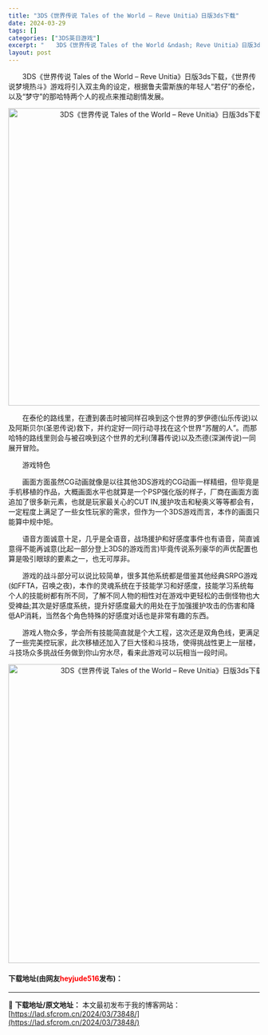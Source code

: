 ```yaml
---
title: "3DS《世界传说 Tales of the World – Reve Unitia》日版3ds下载"
date: 2024-03-29
tags: []
categories: ["3DS英日游戏"]
excerpt: "　　3DS《世界传说 Tales of the World &ndash; Reve Unitia》日版3ds下载，《世界传说梦境热斗》游戏将引入双主角的设定，根据鲁夫雷斯族的年轻人&ldquo;若仔&rdquo;的泰伦，以及&ldquo;梦守&rdquo;的那哈特两个人的视点来推动剧情发展。 　　&hellip;"
layout: post
---
```


 <p>　　3DS《世界传说 Tales of the World &ndash; Reve Unitia》日版3ds下载，《世界传说梦境热斗》游戏将引入双主角的设定，根据鲁夫雷斯族的年轻人&ldquo;若仔&rdquo;的泰伦，以及&ldquo;梦守&rdquo;的那哈特两个人的视点来推动剧情发展。</p> <p align="center"><img align="" border="0" src="https://lad.sfcrom.cn/wp-content/uploads/2024/03/20240329_66062c9411e50.png" width="596" alt="3DS《世界传说 Tales of the World – Reve Unitia》日版3ds下载" /></p> <p>　　在泰伦的路线里，在遭到袭击时被同样召唤到这个世界的罗伊德(仙乐传说)以及阿斯贝尔(圣恩传说)救下，并约定好一同行动寻找在这个世界&ldquo;苏醒的人&rdquo;。而那哈特的路线里则会与被召唤到这个世界的尤利(薄暮传说)以及杰德(深渊传说)一同展开冒险。</p> <p>　　游戏特色</p> <p>　　画面方面虽然CG动画就像是以往其他3DS游戏的CG动画一样精细，但毕竟是手机移植的作品，大概画面水平也就算是一个PSP强化版的样子，厂商在画面方面追加了很多新元素，也就是玩家最关心的CUT IN,援护攻击和秘奥义等等都会有，一定程度上满足了一些女性玩家的需求，但作为一个3DS游戏而言，本作的画面只能算中规中矩。</p> <p>　　语音方面诚意十足，几乎是全语音，战场援护和好感度事件也有语音，简直诚意得不能再诚意(比起一部分登上3DS的游戏而言)毕竟传说系列豪华的声优配置也算是吸引眼球的要素之一，也无可厚非。</p> <p>　　游戏的战斗部分可以说比较简单，很多其他系统都是借鉴其他经典SRPG游戏(如FFTA，召唤之夜)，本作的灵魂系统在于技能学习和好感度，技能学习系统每个人的技能树都有所不同，了解不同人物的相性对在游戏中更轻松的击倒怪物也大受裨益;其次是好感度系统，提升好感度最大的用处在于加强援护攻击的伤害和降低AP消耗，当然各个角色特殊的好感度对话也是非常有趣的东西。</p> <p>　　游戏人物众多，学会所有技能简直就是个大工程，这次还是双角色线，更满足了一些完美控玩家，此次移植还加入了巨大怪和斗技场，使得挑战性更上一层楼，斗技场众多挑战任务做到你山穷水尽，看来此游戏可以玩相当一段时间。</p> <p align="center"><img align="" border="0" src="https://lad.sfcrom.cn/wp-content/uploads/2024/03/20240329_66062c954535e.png" width="599" alt="3DS《世界传说 Tales of the World – Reve Unitia》日版3ds下载" /></p> <p><h4>下载地址(由网友<font color="red">heyjude516</font>发布)：</h4></p> 

---
📖 **下载地址/原文地址：** 本文最初发布于我的博客网站：[https://lad.sfcrom.cn/2024/03/73848/](https://lad.sfcrom.cn/2024/03/73848/)
